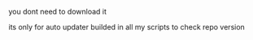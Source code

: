 you dont need to download it

its only for auto updater builded in all my scripts to check repo version
